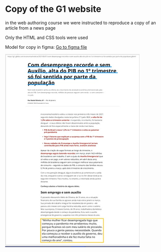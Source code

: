 <h1>Copy of the G1 website</h1>
<p>in the web authoring course we were instructed to reproduce a copy of an article from a news page</p>
<p>Only the HTML and CSS tools were used</p>
<p>Model for copy in figma: <a href = "https://www.figma.com/file/sX2FkOOqdVnwcQUscW6pz1/Página-G1?node-id=0%3A1"> Go to figma file</a></p>
<img src = "img/figmaPhoto.jpg">
